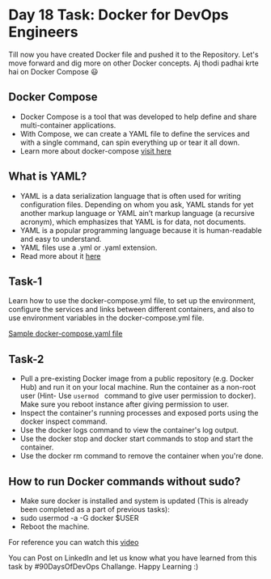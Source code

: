 # Day 18 Task: Docker for DevOps Engineers

Till now you have created Docker file and pushed it to the Repository. Let's move forward and dig more on other Docker concepts.
Aj thodi padhai krte hai on Docker Compose 😃

## Docker Compose
- Docker Compose is a tool that was developed to help define and share multi-container applications.
- With Compose, we can create a YAML file to define the services and with a single command, can spin everything up or tear it all down.
- Learn more about docker-compose [visit here](https://tecadmin.net/tutorial/docker/docker-compose/)

## What is YAML?
- YAML is a data serialization language that is often used for writing configuration files. Depending on whom you ask, YAML stands for yet another markup language or YAML ain’t markup language (a recursive acronym), which emphasizes that YAML is for data, not documents. 
- YAML is a popular programming language because it is human-readable and easy to understand.
- YAML files use a .yml or .yaml extension.
- Read more about it [here](https://www.redhat.com/en/topics/automation/what-is-yaml)

## Task-1

Learn how to use the docker-compose.yml file, to set up the environment, configure the services and links between different containers, and also to use environment variables in the docker-compose.yml file. 

[Sample docker-compose.yaml file](https://github.com/LondheShubham153/90DaysOfDevOps/blob/master/2023/day18/docker-compose.yaml)


## Task-2
- Pull a pre-existing Docker image from a public repository (e.g. Docker Hub) and run it on your local machine. Run the container as a non-root user (Hint- Use `usermod ` command to give user permission to docker). Make sure you reboot instance after giving permission to user.
- Inspect the container's running processes and exposed ports using the docker inspect command.
- Use the docker logs command to view the container's log output.
- Use the docker stop and docker start commands to stop and start the container.
- Use the docker rm command to remove the container when you're done.

## How to run Docker commands without sudo?
- Make sure docker is installed and system is updated (This is already been completed as a part of previous tasks):
- sudo usermod -a -G docker $USER 
- Reboot the machine.

For reference you can watch this [video](https://youtu.be/Tevxhn6Odc8)

You can Post on LinkedIn and let us know what you have learned from this task by #90DaysOfDevOps Challange. Happy Learning :)
